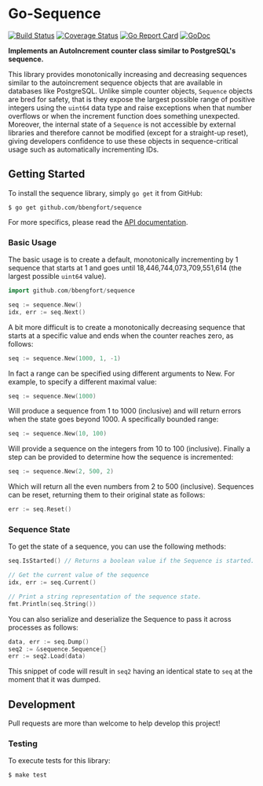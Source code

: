 # Go-Sequence

[![Build Status](https://travis-ci.org/bbengfort/sequence.svg?branch=master)](https://travis-ci.org/bbengfort/sequence)
[![Coverage Status](https://coveralls.io/repos/github/bbengfort/sequence/badge.svg?branch=master)](https://coveralls.io/github/bbengfort/sequence?branch=master)
[![Go Report Card](https://goreportcard.com/badge/github.com/bbengfort/sequence)](https://goreportcard.com/report/github.com/bbengfort/sequence)
[![GoDoc](https://godoc.org/github.com/bbengfort/sequence?status.svg)](https://godoc.org/github.com/bbengfort/sequence)

**Implements an AutoIncrement counter class similar to PostgreSQL's sequence.**

This library provides monotonically increasing and decreasing sequences similar to the autoincrement sequence objects that are available in databases like PostgreSQL. Unlike simple counter objects, `Sequence` objects are bred for safety, that is they expose the largest possible range of positive integers using the `uint64` data type and raise exceptions when that number overflows or when the increment function does something unexpected. Moreover, the internal state of a `Sequence` is not accessible by external libraries and therefore cannot be modified (except for a straight-up reset), giving developers confidence to use these objects in sequence-critical usage such as automatically incrementing IDs.

## Getting Started

To install the sequence library, simply `go get` it from GitHub:

```
$ go get github.com/bbengfort/sequence
```

For more specifics, please read the [API documentation](https://godoc.org/github.com/bbengfort/sequence).

### Basic Usage

The basic usage is to create a default, monotonically incrementing by 1 sequence that starts at 1 and goes until 18,446,744,073,709,551,614 (the largest possible `uint64` value).

```go
import github.com/bbengfort/sequence

seq := sequence.New()
idx, err := seq.Next()
```

A bit more difficult is to create a monotonically decreasing sequence that starts at a specific value and ends when the counter reaches zero, as follows:

```go
seq := sequence.New(1000, 1, -1)
```

In fact a range can be specified using different arguments to New. For example, to specify a different maximal value:

```go
seq := sequence.New(1000)
```

Will produce a sequence from 1 to 1000 (inclusive) and will return errors when the state goes beyond 1000. A specifically bounded range:

```go
seq := sequence.New(10, 100)
```

Will provide a sequence on the integers from 10 to 100 (inclusive). Finally a step can be provided to determine how the sequence is incremented:

```go
seq := sequence.New(2, 500, 2)
```

Which will return all the even numbers from 2 to 500 (inclusive). Sequences can be reset, returning them to their original state as follows:

```go
err := seq.Reset()
```

### Sequence State

To get the state of a sequence, you can use the following methods:

```go
seq.IsStarted() // Returns a boolean value if the Sequence is started.

// Get the current value of the sequence
idx, err := seq.Current()

// Print a string representation of the sequence state.
fmt.Println(seq.String())
```

You can also serialize and deserialize the Sequence to pass it across processes as follows:

```go
data, err := seq.Dump()
seq2 := &sequence.Sequence{}
err := seq2.Load(data)
```

This snippet of code will result in `seq2` having an identical state to `seq` at the moment that it was dumped.

## Development

Pull requests are more than welcome to help develop this project!

### Testing

To execute tests for this library:

```
$ make test
```
